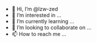 - 👋 Hi, I’m @lzw-zed
- 👀 I’m interested in ...
- 🌱 I’m currently learning ...
- 💞️ I’m looking to collaborate on ...
- 📫 How to reach me ...

<!---
lzw-zed/lzw-zed is a ✨ special ✨ repository because its `README.md` (this file) appears on your GitHub profile.
You can click the Preview link to take a look at your changes.
--->
